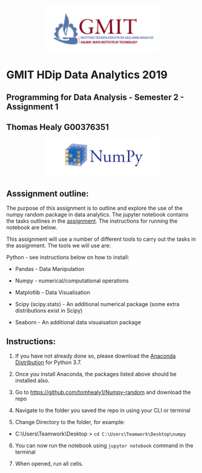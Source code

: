 <p align="center">
<img src="https://github.com/tomhealy1/Numpy-random/blob/master/images/gmit.PNG" width="300"/>
</p>


# GMIT HDip Data Analytics 2019

## Programming for Data Analysis -  Semester 2 - Assignment 1
## Thomas Healy G00376351


<p align="center">
<img src="https://github.com/tomhealy1/Numpy-random/blob/master/images/numpya.PNG" alt="are you checking my markdown is working :-)" width="300" />
</p>



## Asssignment outline:
The purpose of this assignment is to outline and explore the use of the numpy random package in 
data analytics. The jupyter notebook contains the tasks outlines in the [assignment](https://github.com/tomhealy1/Numpy-random/blob/master/ProgDA_Assignment%20(3).pdf). The instructions for running the notebook are below.

This assignment will use a number of different tools to carry out the tasks in the assignment. The tools we will use are:

Python - see instructions below on how to install:

* Pandas - Data Manipulation

* Numpy - numerical/computational operations

* Matplotlib - Data Visualisation

* Scipy (scipy.stats) - An additional numerical package (some extra distributions exist in Scipy)

* Seaborn - An additional data visuaisation package

## Instructions:

1. If you have not already done so, please download the [Anaconda Distribution](https://www.anaconda.com/distribution) for Python 3.7.

2. Once you install Anaconda, the packages listed above should be installed also.

3. Go to https://github.com/tomhealy1/Numpy-random and download the repo

4. Navigate to the folder you saved the repo in using your CLI or terminal

5. Change Directory to the folder, for example:
- C:\Users\Teamwork\Desktop > ```cd C:\Users\Teamwork\Desktop\numpy```

6. You can now run the notebook using ```jupyter notebook``` command in the terminal

7. When opened, run all cells.



